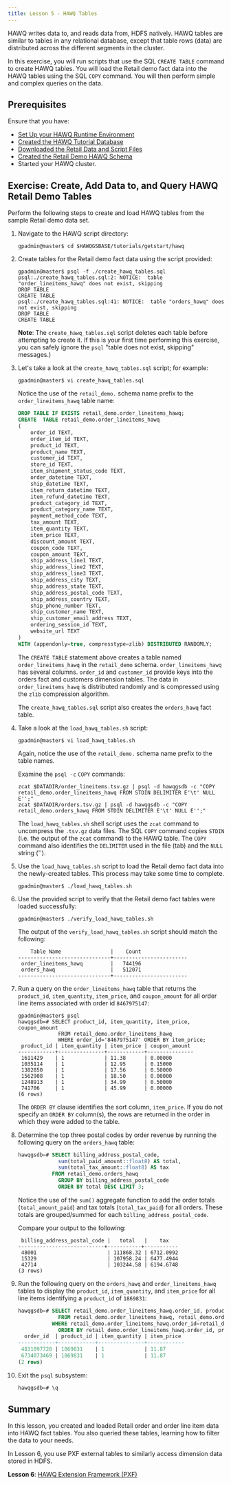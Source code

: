 ```yaml
---
title: Lesson 5 - HAWQ Tables
---
```


<!--
Licensed to the Apache Software Foundation (ASF) under one
or more contributor license agreements.  See the NOTICE file
distributed with this work for additional information
regarding copyright ownership.  The ASF licenses this file
to you under the Apache License, Version 2.0 (the
"License"); you may not use this file except in compliance
with the License.  You may obtain a copy of the License at

  http://www.apache.org/licenses/LICENSE-2.0

Unless required by applicable law or agreed to in writing,
software distributed under the License is distributed on an
"AS IS" BASIS, WITHOUT WARRANTIES OR CONDITIONS OF ANY
KIND, either express or implied.  See the License for the
specific language governing permissions and limitations
under the License.
-->

HAWQ writes data to, and reads data from, HDFS natively. HAWQ tables are similar to tables in any relational database, except that table rows (data) are distributed across the different segments in the cluster.

In this exercise, you will run scripts that use the SQL `CREATE TABLE` command to create HAWQ tables. You will load the Retail demo fact data into the HAWQ tables using the SQL `COPY` command. You will then perform simple and complex queries on the data.


## Prerequisites<a id="tut_introhawqtblprereq"></a>

Ensure that you have:

- [Set Up your HAWQ Runtime Environment](introhawqenv.html#tut_runtime_setup)
- [Created the HAWQ Tutorial Database](basicdbadmin.html#tut_ex_createdb)
- [Downloaded the Retail Data and Script Files](dataandscripts.html#tut_exdownloadfilessteps)
- [Created the Retail Demo HAWQ Schema](dataandscripts.html#tut_dsschema_ex)
- Started your HAWQ cluster.

## Exercise: Create, Add Data to, and Query HAWQ Retail Demo Tables<a id="tut_excreatehawqtblsteps"></a>

Perform the following steps to create and load HAWQ tables from the sample Retail demo data set. 

1. Navigate to the HAWQ script directory:

    ``` shell
    gpadmin@master$ cd $HAWQGSBASE/tutorials/getstart/hawq
    ```

2. Create tables for the Retail demo fact data using the script provided:
    
    ``` shell
    gpadmin@master$ psql -f ./create_hawq_tables.sql 
    psql:./create_hawq_tables.sql:2: NOTICE:  table "order_lineitems_hawq" does not exist, skipping
    DROP TABLE
    CREATE TABLE
    psql:./create_hawq_tables.sql:41: NOTICE:  table "orders_hawq" does not exist, skipping
    DROP TABLE
    CREATE TABLE
    ```
	
    **Note**: The `create_hawq_tables.sql` script deletes each table before attempting to create it. If this is your first time performing this exercise, you can safely ignore the `psql` "table does not exist, skipping" messages.)
    
3. Let's take a look at the `create_hawq_tables.sql` script; for example:

    ``` shell
    gpadmin@master$ vi create_hawq_tables.sql
    ```

    Notice the use of the `retail_demo.` schema name prefix to the `order_lineitems_hawq` table name:
    
    ``` sql
    DROP TABLE IF EXISTS retail_demo.order_lineitems_hawq;
    CREATE  TABLE retail_demo.order_lineitems_hawq
    (
        order_id TEXT,
        order_item_id TEXT,
        product_id TEXT,
        product_name TEXT,
        customer_id TEXT,
        store_id TEXT,
        item_shipment_status_code TEXT,
        order_datetime TEXT,
        ship_datetime TEXT,
        item_return_datetime TEXT,
        item_refund_datetime TEXT,
        product_category_id TEXT,
        product_category_name TEXT,
        payment_method_code TEXT,
        tax_amount TEXT,
        item_quantity TEXT,
        item_price TEXT,
        discount_amount TEXT,
        coupon_code TEXT,
        coupon_amount TEXT,
        ship_address_line1 TEXT,
        ship_address_line2 TEXT,
        ship_address_line3 TEXT,
        ship_address_city TEXT,
        ship_address_state TEXT,
        ship_address_postal_code TEXT,
        ship_address_country TEXT,
        ship_phone_number TEXT,
        ship_customer_name TEXT,
        ship_customer_email_address TEXT,
        ordering_session_id TEXT,
        website_url TEXT
    )
    WITH (appendonly=true, compresstype=zlib) DISTRIBUTED RANDOMLY;
    ```
    
    The `CREATE TABLE` statement above creates a table named `order_lineitems_hawq` in the `retail_demo` schema. `order_lineitems_hawq` has several columns. `order_id` and `customer_id` provide keys into the orders fact and customers dimension tables. The data in `order_lineitems_hawq` is distributed randomly and is compressed using the `zlib` compression algorithm.
    
    The `create_hawq_tables.sql` script also creates the `orders_hawq` fact table.

6. Take a look at the `load_hawq_tables.sh` script:

    ``` shell
    gpadmin@master$ vi load_hawq_tables.sh
    ```

    Again, notice the use of the `retail_demo.` schema name prefix to the table names. 
    
    Examine the `psql -c` `COPY` commands:
    
    ``` shell
    zcat $DATADIR/order_lineitems.tsv.gz | psql -d hawqgsdb -c "COPY retail_demo.order_lineitems_hawq FROM STDIN DELIMITER E'\t' NULL E'';"
    zcat $DATADIR/orders.tsv.gz | psql -d hawqgsdb -c "COPY retail_demo.orders_hawq FROM STDIN DELIMITER E'\t' NULL E'';"
    ```
    The `load_hawq_tables.sh` shell script uses the `zcat` command to uncompress the `.tsv.gz` data files. The SQL `COPY` command copies `STDIN` (i.e. the output of the `zcat` command) to the HAWQ table. The `COPY` command also identifies the `DELIMITER` used in the file (tab) and the `NULL` string ('').
    
6. Use the `load_hawq_tables.sh` script to load the Retail demo fact data into the newly-created tables. This process may take some time to complete.

    ``` shell
    gpadmin@master$ ./load_hawq_tables.sh
    ```

6. Use the provided script to verify that the Retail demo fact tables were loaded successfully:

    ``` shell
    gpadmin@master$ ./verify_load_hawq_tables.sh
    ```

    The output of the `verify_load_hawq_tables.sh` script should match the following:

    ``` shell						    
        Table Name                |    Count 
    ------------------------------+------------------------
     order_lineitems_hawq         |   744196
     orders_hawq                  |   512071
    ------------------------------+------------------------
    ```
    
7. Run a query on the `order_lineitems_hawq` table that returns the `product_id`, `item_quantity`, `item_price`, and `coupon_amount` for all order line items associated with order id `8467975147`:

    ``` shell
    gpadmin@master$ psql
    hawqgsdb=# SELECT product_id, item_quantity, item_price, coupon_amount 
                 FROM retail_demo.order_lineitems_hawq 
                 WHERE order_id='8467975147' ORDER BY item_price;
     product_id | item_quantity | item_price | coupon_amount 
    ------------+---------------+------------+---------------
     1611429    | 1             | 11.38      | 0.00000
     1035114    | 1             | 12.95      | 0.15000
     1382850    | 1             | 17.56      | 0.50000
     1562908    | 1             | 18.50      | 0.00000
     1248913    | 1             | 34.99      | 0.50000
     741706     | 1             | 45.99      | 0.00000
    (6 rows)
    ```
    
    The `ORDER BY` clause identifies the sort column, `item_price`. If you do not specify an `ORDER BY` column(s), the rows are returned in the order in which they were added to the table.

7. Determine the top three postal codes by order revenue by running the following query on the `orders_hawq` table:

    ``` sql
    hawqgsdb=# SELECT billing_address_postal_code,
                 sum(total_paid_amount::float8) AS total,
                 sum(total_tax_amount::float8) AS tax
               FROM retail_demo.orders_hawq
                 GROUP BY billing_address_postal_code
                 ORDER BY total DESC LIMIT 3;
    ```
    
    Notice the use of the `sum()` aggregate function to add the order totals (`total_amount_paid`) and tax totals (`total_tax_paid`) for all orders. These totals are grouped/summed for each `billing_address_postal_code`.
    
    Compare your output to the following:
 
    ``` pre
     billing_address_postal_code |   total   |    tax    
    ----------------------------+-----------+-----------
     48001                       | 111868.32 | 6712.0992
     15329                       | 107958.24 | 6477.4944
     42714                       | 103244.58 | 6194.6748
    (3 rows)
    ```

10. Run the following query on the `orders_hawq` and `order_lineitems_hawq` tables to display the `product_id`, `item_quantity`, and `item_price` for all line items identifying a `product_id` of `1869831`:

    ``` sql
    hawqgsdb=# SELECT retail_demo.order_lineitems_hawq.order_id, product_id, item_quantity, item_price
                 FROM retail_demo.order_lineitems_hawq, retail_demo.orders_hawq
               WHERE retail_demo.order_lineitems_hawq.order_id=retail_demo.orders_hawq.order_id AND retail_demo.order_lineitems_hawq.product_id=1869831
                 ORDER BY retail_demo.order_lineitems_hawq.order_id, product_id;
      order_id  | product_id | item_quantity | item_price 
    ------------+------------+---------------+------------
     4831097728 | 1869831    | 1             | 11.87
     6734073469 | 1869831    | 1             | 11.87
    (2 rows)
    ```
   
11. Exit the `psql` subsystem:

    ``` sql
    hawqgsdb=# \q
    ```

## Summary<a id="tut_introhawqtbl_summary"></a>
In this lesson, you created and loaded Retail order and order line item data into HAWQ fact tables. You also queried these tables, learning how to filter the data to your needs. 

In Lesson 6, you use PXF external tables to similarly access dimension data stored in HDFS.
 
**Lesson 6**: [HAWQ Extension Framework (PXF)](intropxfhdfs.html)
